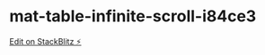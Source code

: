 # mat-table-infinite-scroll-i84ce3

[Edit on StackBlitz ⚡️](https://stackblitz.com/edit/mat-table-infinite-scroll-i84ce3)